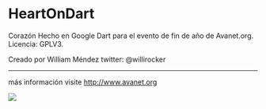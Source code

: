 ﻿HeartOnDart
===========

Corazón Hecho en Google Dart para el evento de fin de año de Avanet.org.
Licencia: GPLV3.

Creado por William Méndez
twitter: @willirocker

------------------
más información visite 
http://www.avanet.org

<img src="http://www.avanet.org/Data/Sites/1/logos/logo.png">